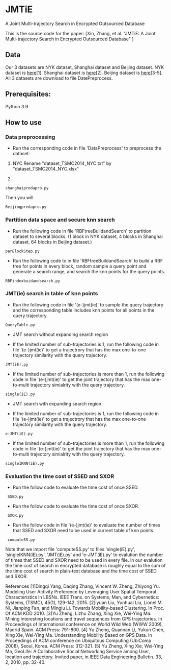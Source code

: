 # JMTiE
A Joint Multi-trajectory Search in Encrypted Outsourced Database

This is the source code for the paper: [Xin, Zhang, et al. "JMTiE: A Joint Multi-trajectory Search in Encrypted Outsourced Database" ] 


## Data
Our 3 datasets are NYK dataset, Shanghai dataset and Beijing dataset.
NYK dataset is [here](https://sites.google.com/site/yangdingqi/home/foursquare-dataset)[1].
Shanghai dataset is [here](https://cse.hkust.edu.hk/scrg/)[2].
Beijing dataset is [here](https://www.microsoft.com/en-us/download/details.aspx?id=52367)[3-5].
All 3 datasets are download to file DatePreprocess.

## Prerequisites:
Python 3.9


## How to use

### Data preprocessing
* Run the corresponding code in file 'DataPreprocess' to preprocess the dataset:

1. NYC
Rename "dataset_TSMC2014_NYC.txt" by "dataset_TSMC2014_NYC.xlsx"

2.
```
shanghaipredapro.py
```
Then you will

```
Beijingpredapro.py
```

### Partition data space and secure knn search

* Run the following code in file 'RBFtreeBuildandSearch' to partition dataset to several blocks. (1 block in NYK dataset, 4 blocks in Shanghai dataset, 64 blocks in Beijing dataset.)
```
parBlockStep.py
```

* Run the following code to in file 'RBFtreeBuildandSearch' to build a RBF tree for points in every block, random sample a query point and generate a search range, and search the knn points for the query points.

```
RBFindexbuidandsearch.py
```

### JMT(ie) search in table of knn points
* Run the following code in file '(e-)jmt(ie)' to sample the query trajectory and the corresponding table includes knn points for all points in the query trajectory.
```
QueryTable.py
```

* JMT search without expanding search region
 + If the limited number of sub-trajectories is 1, run the following code in file '(e-)jmt(ie)' to  get a trajectrory that has the max one-to-one trajectory similarity with the query trajectory.
 ```
 JMT(iE).py
 ```

 + If the limited number of sub-trajectories is more than 1, run the following code in file '(e-)jmt(ie)' to get the joint trajectory that has the max one-to-multi trajectory simialrity with the query trajectory.
 ```
 single(iE).py
 ```
* JMT search with expanding search region
 + If the limited number of sub-trajectories is 1, run the following code in file '(e-)jmt(ie)' to  get a trajectrory that has the max one-to-one trajectory similarity with the query trajectory.
 ```
 e-JMT(iE).py
 ```

 + If the limited number of sub-trajectories is more than 1, run the following code in file '(e-)jmt(ie)' to get the joint trajectory that has the max one-to-multi trajectory simialrity with the query trajectory.
 ```
 singleIKNN(iE).py
 ```

### Evaluation the time cost of SSED and SXOR
* Run the follow code to evaluate the time cost of once SSED. 
```
 SSED.py
 ```

* Run the follow code to evaluate the time cost of once SXOR. 
```
 SXOR.py
 ```

* Run the follow code in file '(e-)jmt(ie)' to evaluate the number of times that SSED and SXOR need to be used in current table of knn points.
```
 computeSS.py
 ```

Note that we import file 'computeSS.py' to files 'single(iE).py', 'singleIKNN(iE).py', 'JMT(iE).py' and 'e-JMT(iE).py' to evalution the number of times that SSED and SXOR need to be used
in every file. In our evalution the time cost of search in encrypted database is roughly equal to the sum of the time cost of search in plain-text database and the time cost of SSED and SXOR.

References
[1]Dingqi Yang, Daqing Zhang, Vincent W. Zheng, Zhiyong Yu. Modeling User Activity Preference by Leveraging User Spatial Temporal Characteristics in LBSNs. IEEE Trans. on Systems, Man, and Cybernetics: Systems, (TSMC), 45(1), 129-142, 2015. 
[2]iyuan Liu, Yunhuai Liu, Lionel M. Ni, Jianping Fan, and Minglu Li. Towards Mobility-based Clustering. In Proc. Of ACM KDD 2010.
[3]Yu Zheng, Lizhu Zhang, Xing Xie, Wei-Ying Ma. Mining interesting locations and travel sequences from GPS trajectories. In Proceedings of International conference on World Wild Web (WWW 2009), Madrid Spain. ACM Press: 791-800. 
[4] Yu Zheng, Quannan Li, Yukun Chen, Xing Xie, Wei-Ying Ma. Understanding Mobility Based on GPS Data. In Proceedings of ACM conference on Ubiquitous Computing (UbiComp 2008), Seoul, Korea. ACM Press: 312-321.
[5] Yu Zheng, Xing Xie, Wei-Ying Ma, GeoLife: A Collaborative Social Networking Service among User, location and trajectory. Invited paper, in IEEE Data Engineering Bulletin. 33, 2, 2010, pp. 32-40.
